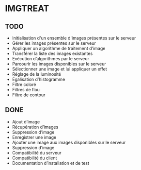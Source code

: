 # IMGTREAT

## TODO

- Initialisation d'un ensemble d'images présentes sur le serveur
- Gérer les images présentes sur le serveur
- Appliquer un algorithme de traitement d'image
- Transférer la liste des images existantes
- Exécution d’algorithmes par le serveur
- Parcourir les images disponibles sur le serveur
- Sélectionner une image et lui appliquer un effet
- Réglage de la luminosité
- Égalisation d’histogramme
- Filtre coloré
- Filtres de flou
- Filtre de contour

## DONE

- Ajout d’image
- Récupération d’images
- Suppression d’image
- Enregistrer une image
- Ajouter une image aux images disponibles sur le serveur
- Suppression d’image
- Compatibilité du serveur
- Compatibilité du client
- Documentation d’installation et de test
